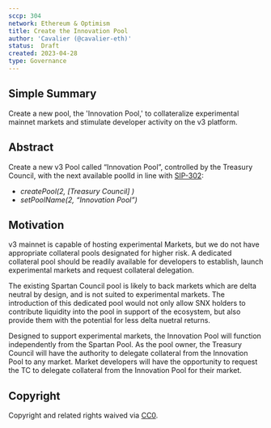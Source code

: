 ```yaml
---
sccp: 304
network: Ethereum & Optimism
title: Create the Innovation Pool
author: 'Cavalier (@cavalier-eth)'
status:  Draft
created: 2023-04-28
type: Governance
---
```


## Simple Summary
Create a new pool, the 'Innovation Pool,' to collateralize experimental mainnet markets and stimulate developer activity on the v3 platform.

## Abstract
Create a new v3 Pool called “Innovation Pool”, controlled by the Treasury Council, with the next available poolId in line with [SIP-302](https://sips.synthetix.io/sips/sip-302/):
- *createPool(2, [Treasury Council] )*
- *setPoolName(2, “Innovation Pool”)*

## Motivation
v3 mainnet is capable of hosting experimental Markets, but we do not have appropriate collateral pools designated for higher risk. A dedicated collateral pool should be readily available for developers to establish, launch experimental markets and request collateral delegation. 

The existing Spartan Council pool is likely to back markets which are delta neutral by design, and is not suited to experimental markets. The introduction of this dedicated pool would not only allow SNX holders to contribute liquidity into the pool in support of the ecosystem, but also provide them with the potential for less delta nuetral returns.

Designed to support experimental markets, the Innovation Pool will function independently from the Spartan Pool. As the pool owner, the Treasury Council will have the authority to delegate collateral from the Innovation Pool to any market. Market developers will have the opportunity to request the TC to delegate collateral from the Innovation Pool for their market.

## Copyright
Copyright and related rights waived via [CC0](https://creativecommons.org/publicdomain/zero/1.0/).
